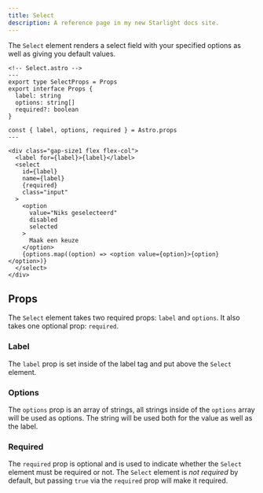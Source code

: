 ```yaml
---
title: Select
description: A reference page in my new Starlight docs site.
---
```


The `Select` element renders a select field with your specified options as well as giving you default values.

```astro
<!-- Select.astro -->
---
export type SelectProps = Props
export interface Props {
  label: string
  options: string[]
  required?: boolean
}

const { label, options, required } = Astro.props
---

<div class="gap-size1 flex flex-col">
  <label for={label}>{label}</label>
  <select
    id={label}
    name={label}
    {required}
    class="input"
  >
    <option
      value="Niks geselecteerd"
      disabled
      selected
    >
      Maak een keuze
    </option>
    {options.map((option) => <option value={option}>{option}</option>)}
  </select>
</div>
```

## Props

The `Select` element takes two required props: `label` and `options`. It also takes one optional prop: `required`.

### Label

The `label` prop is set inside of the label tag and put above the `Select` element.

### Options

The `options` prop is an array of strings, all strings inside of the `options` array will be used as options. The string will be used both for the value as well as the label.

### Required

The `required` prop is optional and is used to indicate whether the `Select` element must be required or not. The `Select` element is _not required_ by default, but passing `true` via the `required` prop will make it required.
